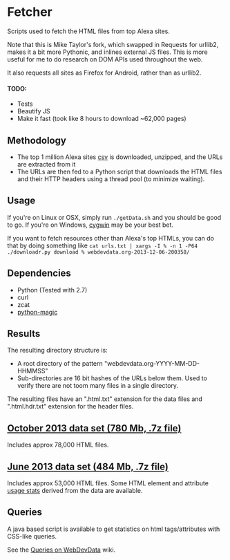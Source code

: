 # Fetcher

Scripts used to fetch the HTML files from top Alexa sites.

Note that this is Mike Taylor's fork, which swapped in Requests for urllib2, makes it a bit more Pythonic, and inlines external JS files. This is more useful for me to do research on DOM APIs used throughout the web.

It also requests all sites as Firefox for Android, rather than as urllib2.

#### TODO:

* Tests
* Beautify JS
* Make it fast (took like 8 hours to download ~62,000 pages)

## Methodology

* The top 1 million Alexa sites
[csv](http://s3.amazonaws.com/alexa-static/top-1m.csv.zip) is
downloaded, unzipped, and the URLs are extracted from it
* The URLs are then fed to a Python script that downloads the HTML files
and their HTTP headers using a thread pool (to minimize waiting).

## Usage

If you're on Linux or OSX, simply run `./getData.sh` and you should be
good to go.
If you're on Windows, [cygwin](http://www.cygwin.com/) may be your best
bet.

If you want to fetch resources other than Alexa's top HTMLs, you can do
that by doing something like `cat urls.txt | xargs -I % -n 1 -P64 ./downloadr.py download % webdevdata.org-2013-12-06-200358/`

## Dependencies

* Python (Tested with 2.7)
* curl
* zcat
* [python-magic](https://github.com/ahupp/python-magic)

## Results

The resulting directory structure is:

* A root directory of the pattern "webdevdata.org-YYYY-MM-DD-HHMMSS"
* Sub-directories are 16 bit hashes of the URLs below them. Used to
verify there are not toom many files in a single directory.

The resulting files have an ".html.txt" extension for the data files and
".html.hdr.txt" extension for the header files.

## <a href="http://www.html5accessibility.com/HTMLdata/webdevdata.org-2013-10-30.7z">October 2013 data set (780 Mb, .7z file)</a>
Includes approx 78,000 HTML files.

## <a href="http://www.html5accessibility.com/HTMLdata/webdevdata.org-2013-06-18.7z">June 2013 data set (484 Mb, .7z file)</a>
Includes approx 53,000 HTML files.
Some HTML element and attribute <a href="https://docs.google.com/spreadsheet/ccc?key=0AlVP5_A996c5dFhMQ3R2SG1uZFNZVEsxUURQN213VVE#gid=0">usage stats</a> derived from the data are available.

## Queries
A java based script is available to get statistics on html tags/attributes with CSS-like queries.

See the [Queries on WebDevData](https://github.com/baptistelebail/webdevdata.org/wiki/Queries-on-WebDevData) wiki.

